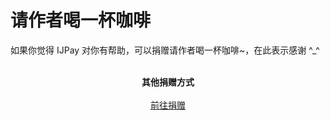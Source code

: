  # 请作者喝一杯咖啡
 
   如果你觉得 IJPay 对你有帮助，可以捐赠请作者喝一杯咖啡~，在此表示感谢 ^_^

 
 <p align="center">
     <a target="_blank" href="https://github.com/Javen205/donate">
            <img :src="$withBase('/wxpay.jpeg')" width="260px"></img>
     </a>
     <br/>
     <br/>
     <strong>其他捐赠方式</strong>
     <br/>
     <br/>
     <a target="_blank" href="https://github.com/Javen205/donate">前往捐赠</a>
 </p>
 
 
 